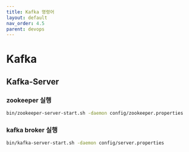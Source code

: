 ```yaml
---
title: Kafka 명령어
layout: default
nav_order: 4.5
parent: devops
---
```


# Kafka


## Kafka-Server

### zookeeper 실행

``` sh
bin/zookeeper-server-start.sh -daemon config/zookeeper.properties
```

### kafka broker 실행

``` sh
bin/kafka-server-start.sh -daemon config/server.properties
```